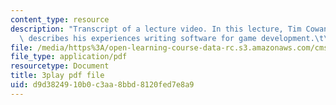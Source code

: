 ```yaml
---
content_type: resource
description: "Transcript of a lecture video. In this lecture, Tim Cowan of EA Games\
  \ describes his experiences writing software for game development.\t\t"
file: /media/https%3A/open-learning-course-data-rc.s3.amazonaws.com/cms-611j-creating-video-games-fall-2014/d9d3824910b0c3aa8bbd8120fed7e8a9_J4pnlCBTJYc.pdf
file_type: application/pdf
resourcetype: Document
title: 3play pdf file
uid: d9d38249-10b0-c3aa-8bbd-8120fed7e8a9
---
```

